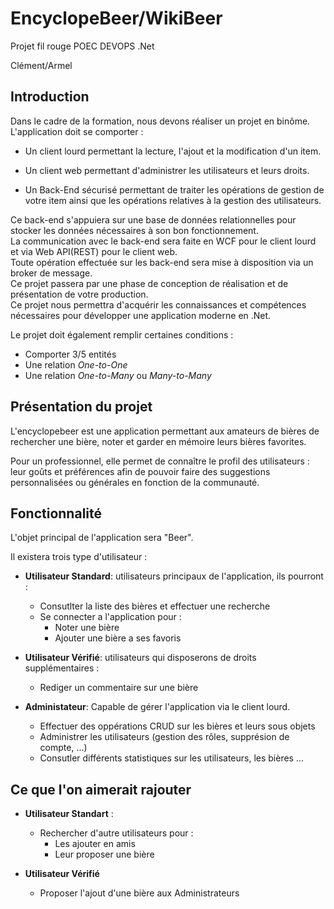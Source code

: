 # EncyclopeBeer/WikiBeer

Projet fil rouge POEC DEVOPS .Net  

Clément/Armel  

## Introduction  

Dans le cadre de la formation, nous devons réaliser un projet en binôme.  
L'application doit se comporter :  

- Un client lourd permettant la lecture, l'ajout et la modification d'un item.  

- Un client web permettant d'administrer les utilisateurs et leurs droits.  

- Un Back-End sécurisé permettant de traiter les opérations de gestion de votre item ainsi que les opérations relatives à la gestion des utilisateurs.  

Ce back-end s'appuiera sur une base de données relationnelles pour stocker les données nécessaires à son bon fonctionnement.  
La communication avec le back-end sera faite en WCF pour le client lourd et via Web API(REST) pour le client web.  
Toute opération effectuée sur les back-end sera mise à disposition via un broker de message.  
Ce projet passera par une phase de conception de réalisation et de présentation de votre production.  
Ce projet nous permettra d'acquérir les connaissances et compétences nécessaires pour développer une application moderne en .Net.

Le projet doit également remplir certaines conditions :  

- Comporter 3/5 entités  
- Une relation *One-to-One*  
- Une relation *One-to-Many* ou *Many-to-Many*

## Présentation du projet  

L'encyclopebeer est une application permettant aux amateurs de bières de rechercher une bière, noter et garder en mémoire leurs bières favorites.
  
Pour un professionnel, elle permet de connaître le profil des utilisateurs : leur goûts et préférences afin de pouvoir faire des suggestions personnalisées ou générales en fonction de la communauté.

## Fonctionnalité  

L'objet principal de l'application sera "Beer".  

Il existera trois type d'utilisateur :  

- **Utilisateur Standard**: utilisateurs principaux de l'application, ils pourront :  

  - Consutlter la liste des bières et effectuer une recherche
  - Se connecter a l'application pour : 
    - Noter une bière  
    - Ajouter une bière a ses favoris  

- **Utilisateur Vérifié**: utilisateurs qui disposerons de droits supplémentaires :  
   
  - Rediger un commentaire sur une bière

- **Administateur**: Capable de gérer l'application via le client lourd.

  - Effectuer des oppérations CRUD sur les bières et leurs sous objets
  - Administrer les utilisateurs (gestion des rôles, supprésion de compte, ...)
  - Consutler différents statistiques sur les utilisateurs, les bières ...  

## Ce que l'on aimerait rajouter

- **Utilisateur Standart** :
  - Rechercher d'autre utilisateurs pour : 
    - Les ajouter en amis
    - Leur proposer une bière

- **Utilisateur Vérifié**
  - Proposer l'ajout d'une bière aux Administrateurs 


